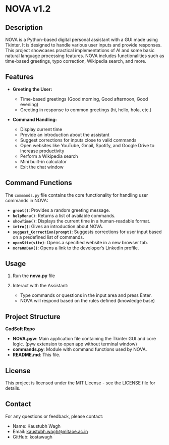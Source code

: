 # NOVA v1.2

## Description

NOVA is a Python-based digital personal assistant with a GUI made using Tkinter. It is designed to handle various user inputs and provide responses. This project showcases practical implementations of AI and some basic natural language processing features. NOVA includes functionalities such as time-based greetings, typo correction, Wikipedia search, and more.


## Features

- **Greeting the User:**
  - Time-based greetings (Good morning, Good afternoon, Good evening)
  - Greeting in response to common greetings (hi, hello, hola, etc.)

- **Command Handling:**
  - Display current time
  - Provide an introduction about the assistant
  - Suggest corrections for inputs close to valid commands
  - Open websites like YouTube, Gmail, Spotify, and Google Drive to increase productivity
  - Perform a Wikipedia search
  - Mini built-in calculator
  - Exit the chat window


## Command Functions

The `commands.py` file contains the core functionality for handling user commands in NOVA:

- **`greet()`**:                    Provides a random greeting message.
- **`helpMenu()`**:                 Returns a list of available commands.
- **`showTime()`**:                 Displays the current time in a human-readable format.
- **`intro()`**:                    Gives an introduction about NOVA.
- **`suggest_Correction(prompt)`**: Suggests corrections for user input based on a predefined list of commands.
- **`openSite(site)`**:             Opens a specified website in a new browser tab.
- **`moreOnDev()`**:                Opens a link to the developer’s LinkedIn profile.


## Usage

1) Run the **nova.py** file 

2) Interact with the Assistant:
    - Type commands or questions in the input area and press Enter.
    - NOVA will respond based on the rules defined (knowledge base)


## Project Structure

**CodSoft Repo**
- **NOVA.pyw**: Main application file containing the Tkinter GUI and core logic. (pyw extension to open app without terminal window)
- **commands.py**: Module with command functions used by NOVA.
- **README.md**: This file.


## License
This project is licensed under the MIT License - see the LICENSE file for details.


## Contact
For any questions or feedback, please contact:
- Name: Kaustubh Wagh
- Email: kaustubh.wagh@mitaoe.ac.in
- GitHub: kostawagh
